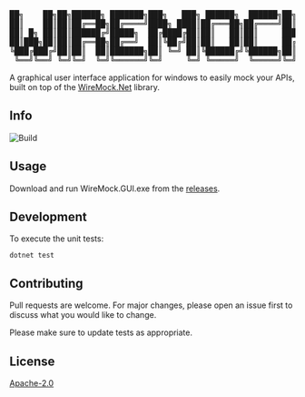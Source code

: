 <pre>
██╗    ██╗██╗██████╗ ███████╗███╗   ███╗ ██████╗  ██████╗██╗  ██╗    ██████╗ ██╗   ██╗██╗
██║    ██║██║██╔══██╗██╔════╝████╗ ████║██╔═══██╗██╔════╝██║ ██╔╝   ██╔════╝ ██║   ██║██║
██║ █╗ ██║██║██████╔╝█████╗  ██╔████╔██║██║   ██║██║     █████╔╝    ██║  ███╗██║   ██║██║
██║███╗██║██║██╔══██╗██╔══╝  ██║╚██╔╝██║██║   ██║██║     ██╔═██╗    ██║   ██║██║   ██║██║
╚███╔███╔╝██║██║  ██║███████╗██║ ╚═╝ ██║╚██████╔╝╚██████╗██║  ██╗██╗╚██████╔╝╚██████╔╝██║
 ╚══╝╚══╝ ╚═╝╚═╝  ╚═╝╚══════╝╚═╝     ╚═╝ ╚═════╝  ╚═════╝╚═╝  ╚═╝╚═╝ ╚═════╝  ╚═════╝ ╚═╝
</pre>

A graphical user interface application for windows to easily mock your APIs, built on top of the [WireMock.Net](https://github.com/WireMock-Net/WireMock.Net) library.

## Info
![Build](https://github.com/Imagicle/WireMock.GUI/workflows/.NET%20Core/badge.svg)

## Usage

Download and run WireMock.GUI.exe from the [releases](https://github.com/Imagicle/WireMock.GUI/releases).

## Development

To execute the unit tests:

```
dotnet test
```

## Contributing
Pull requests are welcome. For major changes, please open an issue first to discuss what you would like to change.

Please make sure to update tests as appropriate.

## License
[Apache-2.0](https://github.com/Imagicle/WireMock.GUI/blob/master/LICENSE)